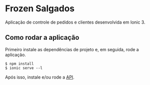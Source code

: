 # Frozen Salgados

Aplicação de controle de pedidos e clientes desenvolvida em Ionic 3.

## Como rodar a aplicação

Primeiro instale as dependências de projeto e, em seguida, rode a aplicação.

```
$ npm install
$ ionic serve --l
```

Após isso, instale e/ou rode a [API][1].

[1]: https://github.com/EduardoUmpierre/frozensalgados-api
